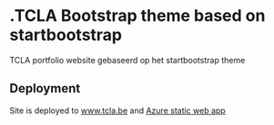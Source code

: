 # .TCLA Bootstrap theme based on startbootstrap

TCLA portfolio website gebaseerd op het startbootstrap theme

## Deployment
Site is deployed to <a href="https://www.tcla.be">www.tcla.be</a> and
<a href="https://agreeable-pebble-010700c03.azurestaticapps.net/#services"> Azure static web app </a>